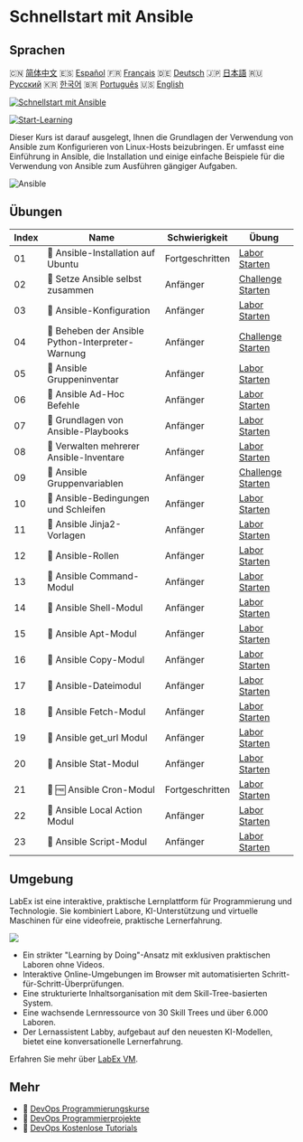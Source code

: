 # Schnellstart mit Ansible

## Sprachen

🇨🇳 [简体中文](README_zh.md) 🇪🇸 [Español](README_es.md) 🇫🇷 [Français](README_fr.md) 🇩🇪 [Deutsch](README_de.md) 🇯🇵 [日本語](README_ja.md) 🇷🇺 [Русский](README_ru.md) 🇰🇷 [한국어](README_ko.md) 🇧🇷 [Português](README_pt.md) 🇺🇸 [English](README.md) 

[![Schnellstart mit Ansible](https://cover-creator.labex.io/quick-start-with-ansible.png?lang=de)](https://labex.io/de/courses/quick-start-with-ansible)

[![Start-Learning](https://img.shields.io/badge/Start-Learning-whitesmoke?style=for-the-badge)](https://labex.io/de/courses/quick-start-with-ansible)

Dieser Kurs ist darauf ausgelegt, Ihnen die Grundlagen der Verwendung von Ansible zum Konfigurieren von Linux-Hosts beizubringen. Er umfasst eine Einführung in Ansible, die Installation und einige einfache Beispiele für die Verwendung von Ansible zum Ausführen gängiger Aufgaben.

![Ansible](https://img.shields.io/badge/Ansible-whitesmoke?style=for-the-badge&logo=ansible)


## Übungen

|   Index | Name                                               | Schwierigkeit   | Übung                                                                                                                                     |
|---------|----------------------------------------------------|-----------------|-------------------------------------------------------------------------------------------------------------------------------------------|
|      01 | 📖  Ansible-Installation auf Ubuntu                | Fortgeschritten | <a target='_blank' href='https://labex.io/de/tutorials/ansible-ansible-installation-on-ubuntu-67172'>Labor Starten</a>                    |
|      02 | 🎯  Setze Ansible selbst zusammen                  | Anfänger        | <a target='_blank' href='https://labex.io/de/tutorials/ansible-setup-ansible-by-yourself-390383'>Challenge Starten</a>                    |
|      03 | 📖  Ansible-Konfiguration                          | Anfänger        | <a target='_blank' href='https://labex.io/de/tutorials/ansible-ansible-configuration-390437'>Labor Starten</a>                            |
|      04 | 🎯  Beheben der Ansible Python-Interpreter-Warnung | Anfänger        | <a target='_blank' href='https://labex.io/de/tutorials/ansible-resolving-ansible-python-interpreter-warning-390490'>Challenge Starten</a> |
|      05 | 📖  Ansible Gruppeninventar                        | Anfänger        | <a target='_blank' href='https://labex.io/de/tutorials/ansible-ansible-groups-inventory-290160'>Labor Starten</a>                         |
|      06 | 📖  Ansible Ad-Hoc Befehle                         | Anfänger        | <a target='_blank' href='https://labex.io/de/tutorials/ansible-ansible-ad-hoc-commands-390441'>Labor Starten</a>                          |
|      07 | 📖  Grundlagen von Ansible-Playbooks               | Anfänger        | <a target='_blank' href='https://labex.io/de/tutorials/ansible-ansible-playbook-basics-390426'>Labor Starten</a>                          |
|      08 | 📖  Verwalten mehrerer Ansible-Inventare           | Anfänger        | <a target='_blank' href='https://labex.io/de/tutorials/ansible-manage-multiple-ansible-inventories-290193'>Labor Starten</a>              |
|      09 | 🎯  Ansible Gruppenvariablen                       | Anfänger        | <a target='_blank' href='https://labex.io/de/tutorials/ansible-ansible-group-variables-96690'>Challenge Starten</a>                       |
|      10 | 📖  Ansible-Bedingungen und Schleifen              | Anfänger        | <a target='_blank' href='https://labex.io/de/tutorials/ansible-ansible-conditionals-and-loops-390455'>Labor Starten</a>                   |
|      11 | 📖  Ansible Jinja2-Vorlagen                        | Anfänger        | <a target='_blank' href='https://labex.io/de/tutorials/ansible-ansible-jinja2-templates-390470'>Labor Starten</a>                         |
|      12 | 📖  Ansible-Rollen                                 | Anfänger        | <a target='_blank' href='https://labex.io/de/tutorials/ansible-ansible-roles-390467'>Labor Starten</a>                                    |
|      13 | 📖  Ansible Command-Modul                          | Anfänger        | <a target='_blank' href='https://labex.io/de/tutorials/ansible-ansible-command-module-290161'>Labor Starten</a>                           |
|      14 | 📖  Ansible Shell-Modul                            | Anfänger        | <a target='_blank' href='https://labex.io/de/tutorials/ansible-ansible-shell-module-289409'>Labor Starten</a>                             |
|      15 | 📖  Ansible Apt-Modul                              | Anfänger        | <a target='_blank' href='https://labex.io/de/tutorials/ansible-ansible-apt-module-289651'>Labor Starten</a>                               |
|      16 | 📖  Ansible Copy-Modul                             | Anfänger        | <a target='_blank' href='https://labex.io/de/tutorials/ansible-ansible-copy-module-289653'>Labor Starten</a>                              |
|      17 | 📖  Ansible-Dateimodul                             | Anfänger        | <a target='_blank' href='https://labex.io/de/tutorials/ansible-ansible-file-module-289654'>Labor Starten</a>                              |
|      18 | 📖  Ansible Fetch-Modul                            | Anfänger        | <a target='_blank' href='https://labex.io/de/tutorials/ansible-ansible-fetch-module-290159'>Labor Starten</a>                             |
|      19 | 📖  Ansible get_url Modul                          | Anfänger        | <a target='_blank' href='https://labex.io/de/tutorials/ansible-ansible-get-url-module-290188'>Labor Starten</a>                           |
|      20 | 📖  Ansible Stat-Modul                             | Anfänger        | <a target='_blank' href='https://labex.io/de/tutorials/ansible-ansible-stat-module-290192'>Labor Starten</a>                              |
|      21 | 📖 🆓 Ansible Cron-Modul                           | Fortgeschritten | <a target='_blank' href='https://labex.io/de/tutorials/ansible-ansible-cron-module-290157'>Labor Starten</a>                              |
|      22 | 📖  Ansible Local Action Modul                     | Anfänger        | <a target='_blank' href='https://labex.io/de/tutorials/ansible-ansible-local-action-module-290189'>Labor Starten</a>                      |
|      23 | 📖  Ansible Script-Modul                           | Anfänger        | <a target='_blank' href='https://labex.io/de/tutorials/ansible-ansible-script-module-289411'>Labor Starten</a>                            |

## Umgebung

LabEx ist eine interaktive, praktische Lernplattform für Programmierung und Technologie. Sie kombiniert Labore, KI-Unterstützung und virtuelle Maschinen für eine videofreie, praktische Lernerfahrung.

![](https://tutorial-screenshot.getvm.io/images/vm-1725247253.png)

- Ein strikter "Learning by Doing"-Ansatz mit exklusiven praktischen Laboren ohne Videos.
- Interaktive Online-Umgebungen im Browser mit automatisierten Schritt-für-Schritt-Überprüfungen.
- Eine strukturierte Inhaltsorganisation mit dem Skill-Tree-basierten System.
- Eine wachsende Lernressource von 30 Skill Trees und über 6.000 Laboren.
- Der Lernassistent Labby, aufgebaut auf den neuesten KI-Modellen, bietet eine konversationelle Lernerfahrung.

Erfahren Sie mehr über [LabEx VM](https://support.labex.io/using-labex/virtual-machine).

## Mehr

- 🔗 [DevOps Programmierungskurse](https://github.com/labex-labs/awesome-programming-courses)
- 🔗 [DevOps Programmierprojekte](https://github.com/labex-labs/awesome-programming-projects)
- 🔗 [DevOps Kostenlose Tutorials](https://github.com/labex-labs/devops-free-tutorials)

